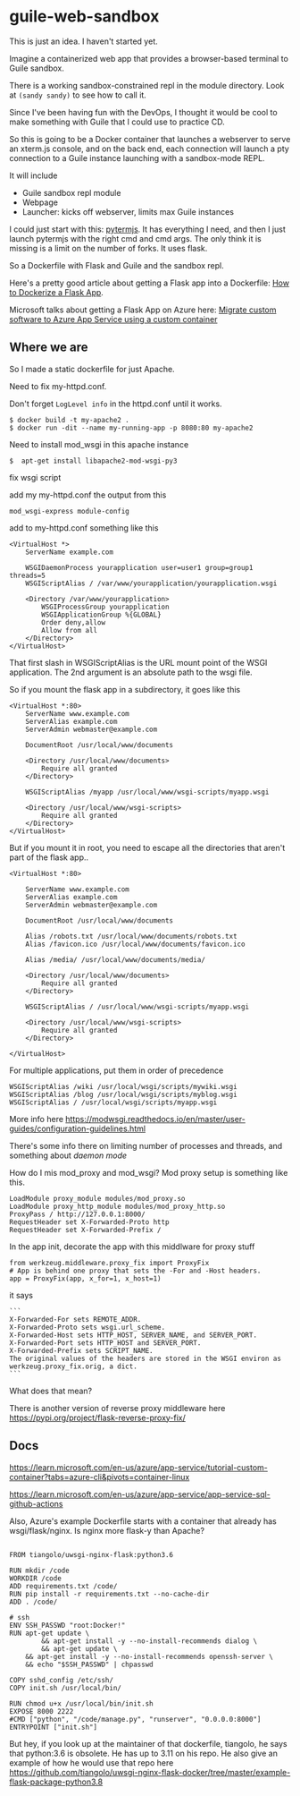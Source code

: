 [comment]: <> (    |         |         |         |         |         |          |)
# guile-web-sandbox

This is just an idea. I haven't started yet.

Imagine a containerized web app that provides a browser-based terminal to
Guile sandbox.

There is a working sandbox-constrained repl in the module directory.  Look at
```(sandy sandy)``` to see how to call it.

Since I've been having fun with the DevOps, I thought it would be cool to make
something with Guile that I could use to practice CD.

So this is going to be a Docker container that launches a webserver to serve an
xterm.js console, and on the back end, each connection will launch a pty
connection to a Guile instance launching with a sandbox-mode REPL.

It will include
- Guile sandbox repl module
- Webpage
- Launcher: kicks off webserver, limits max Guile instances

I could just start with this: [pytermjs](https://github.com/cs01/pyxtemjs).
It has everything I need, and then I just launch pytermjs with the right 
cmd and cmd args.  The only think it is missing is a limit on the number of
forks.  It uses flask.

So a Dockerfile with Flask and Guile and the sandbox repl.

Here's a pretty good article about getting a Flask app into a Dockerfile:
[How to Dockerize a Flask App](https://www.freecodecamp.org/news/how-to-dockerize-a-flask-app/).

Microsoft talks about getting a Flask App on Azure here:
[Migrate custom software to Azure App Service using a custom container](https://learn.microsoft.com/en-us/azure/app-service/tutorial-custom-container?tabs=azure-cli&pivots=container-linux)

## Where we are

So I made a static dockerfile for just Apache.

Need to fix my-httpd.conf.

Don't forget `LogLevel info` in the httpd.conf until it works.

```
$ docker build -t my-apache2 .
$ docker run -dit --name my-running-app -p 8080:80 my-apache2
```

Need to install mod_wsgi in this apache instance

```
$  apt-get install libapache2-mod-wsgi-py3
```

fix wsgi script

add my my-httpd.conf the output from this 

```
mod_wsgi-express module-config
```

add to my-httpd.conf something like this

```
<VirtualHost *>
    ServerName example.com

    WSGIDaemonProcess yourapplication user=user1 group=group1 threads=5
    WSGIScriptAlias / /var/www/yourapplication/yourapplication.wsgi

    <Directory /var/www/yourapplication>
        WSGIProcessGroup yourapplication
        WSGIApplicationGroup %{GLOBAL}
        Order deny,allow
        Allow from all
    </Directory>
</VirtualHost>
```

That first slash in WSGIScriptAlias is the URL mount point of the WSGI application.
The 2nd argument is an absolute path to the wsgi file.

So if you mount the flask app in a subdirectory, it goes like this

```
<VirtualHost *:80>
    ServerName www.example.com
    ServerAlias example.com
    ServerAdmin webmaster@example.com

    DocumentRoot /usr/local/www/documents

    <Directory /usr/local/www/documents>
        Require all granted
    </Directory>

    WSGIScriptAlias /myapp /usr/local/www/wsgi-scripts/myapp.wsgi

    <Directory /usr/local/www/wsgi-scripts>
        Require all granted
    </Directory>
</VirtualHost>
```

But if you mount it in root, you need to escape all the directories that aren't part of
the flask app..

```
<VirtualHost *:80>

    ServerName www.example.com
    ServerAlias example.com
    ServerAdmin webmaster@example.com

    DocumentRoot /usr/local/www/documents

    Alias /robots.txt /usr/local/www/documents/robots.txt
    Alias /favicon.ico /usr/local/www/documents/favicon.ico

    Alias /media/ /usr/local/www/documents/media/

    <Directory /usr/local/www/documents>
        Require all granted
    </Directory>

    WSGIScriptAlias / /usr/local/www/wsgi-scripts/myapp.wsgi

    <Directory /usr/local/www/wsgi-scripts>
        Require all granted
    </Directory>

</VirtualHost>
```

For multiple applications, put them in order of precedence

```
WSGIScriptAlias /wiki /usr/local/wsgi/scripts/mywiki.wsgi
WSGIScriptAlias /blog /usr/local/wsgi/scripts/myblog.wsgi
WSGIScriptAlias / /usr/local/wsgi/scripts/myapp.wsgi
```

More info here https://modwsgi.readthedocs.io/en/master/user-guides/configuration-guidelines.html

There's some info there on limiting number of processes and threads, and something about *daemon mode*

How do I mis mod_proxy and mod_wsgi?  Mod proxy setup is something like this.

```
LoadModule proxy_module modules/mod_proxy.so
LoadModule proxy_http_module modules/mod_proxy_http.so
ProxyPass / http://127.0.0.1:8000/
RequestHeader set X-Forwarded-Proto http
RequestHeader set X-Forwarded-Prefix /
```

In the app init, decorate the app with this middlware for proxy stuff

```
from werkzeug.middleware.proxy_fix import ProxyFix
# App is behind one proxy that sets the -For and -Host headers.
app = ProxyFix(app, x_for=1, x_host=1)
```

it says

    ```
    X-Forwarded-For sets REMOTE_ADDR.
    X-Forwarded-Proto sets wsgi.url_scheme.
    X-Forwarded-Host sets HTTP_HOST, SERVER_NAME, and SERVER_PORT.
    X-Forwarded-Port sets HTTP_HOST and SERVER_PORT.
    X-Forwarded-Prefix sets SCRIPT_NAME.
    The original values of the headers are stored in the WSGI environ as werkzeug.proxy_fix.orig, a dict.
    ```
    
What does that mean?

There is another version of reverse proxy middleware here
https://pypi.org/project/flask-reverse-proxy-fix/

## Docs

https://learn.microsoft.com/en-us/azure/app-service/tutorial-custom-container?tabs=azure-cli&pivots=container-linux

https://learn.microsoft.com/en-us/azure/app-service/app-service-sql-github-actions

Also, Azure's example Dockerfile starts with a container that already has wsgi/flask/nginx.  Is nginx more flask-y than Apache?

```

FROM tiangolo/uwsgi-nginx-flask:python3.6

RUN mkdir /code
WORKDIR /code
ADD requirements.txt /code/
RUN pip install -r requirements.txt --no-cache-dir
ADD . /code/

# ssh
ENV SSH_PASSWD "root:Docker!"
RUN apt-get update \
        && apt-get install -y --no-install-recommends dialog \
        && apt-get update \
	&& apt-get install -y --no-install-recommends openssh-server \
	&& echo "$SSH_PASSWD" | chpasswd 

COPY sshd_config /etc/ssh/
COPY init.sh /usr/local/bin/
	
RUN chmod u+x /usr/local/bin/init.sh
EXPOSE 8000 2222
#CMD ["python", "/code/manage.py", "runserver", "0.0.0.0:8000"]
ENTRYPOINT ["init.sh"]
```

But hey, if you look up at the maintainer of that dockerfile, tiangolo, he says that python:3.6 is obsolete.  He has up to 3.11 on his repo.
He also give an example of how he would use that repo here https://github.com/tiangolo/uwsgi-nginx-flask-docker/tree/master/example-flask-package-python3.8
